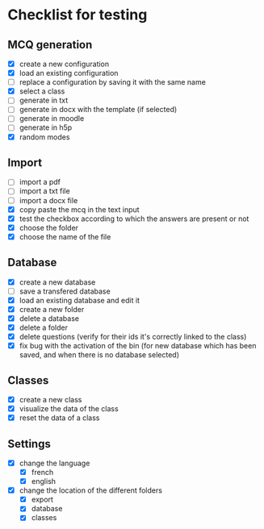 # Checklist for testing

## MCQ generation

- [x] create a new configuration
- [x] load an existing configuration
- [ ] replace a configuration by saving it with the same name
- [x] select a class
- [ ] generate in txt
- [ ] generate in docx with the template (if selected)
- [ ] generate in moodle
- [ ] generate in h5p
- [x] random modes

## Import

- [ ] import a pdf
- [ ] import a txt file
- [ ] import a docx file
- [x] copy paste the mcq in the text input
- [x] test the checkbox according to which the answers are present or not
- [x] choose the folder
- [x] choose the name of the file

## Database

- [x] create a new database
- [ ] save a transfered database
- [x] load an existing database and edit it
- [x] create a new folder
- [x] delete a database
- [x] delete a folder
- [x] delete questions (verify for their ids it's correctly linked to the class)
- [x] fix bug with the activation of the bin (for new database which has been saved, and when there is no database selected)

## Classes

- [x] create a new class
- [x] visualize the data of the class
- [x] reset the data of a class

## Settings

- [x] change the language
  - [x] french
  - [x] english
- [x] change the location of the different folders
  - [x] export
  - [x] database
  - [x] classes
